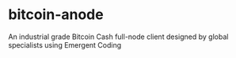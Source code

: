 # bitcoin-anode
An industrial grade Bitcoin Cash full-node client designed by global specialists using Emergent Coding
